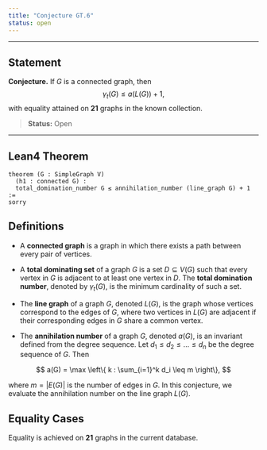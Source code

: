 ```yaml
---
title: "Conjecture GT.6"
status: open
---
```



---

## Statement

**Conjecture.** If $G$ is a connected graph, then
$$
\gamma_t(G) \leq a(L(G)) + 1,
$$
with equality attained on **21** graphs in the known collection.

> **Status:** <span class="badge status-open">Open</span>

---

## Lean4 Theorem

```lean
theorem (G : SimpleGraph V)
  (h1 : connected G) :
  total_domination_number G ≤ annihilation_number (line_graph G) + 1 :=
sorry
```

## Definitions

- A **connected graph** is a graph in which there exists a path between every pair of vertices.

- A **total dominating set** of a graph $G$ is a set $D \subseteq V(G)$ such that every vertex in $G$ is adjacent to at least one vertex in $D$. The **total domination number**, denoted by $\gamma_t(G)$, is the minimum cardinality of such a set.

- The **line graph** of a graph $G$, denoted $L(G)$, is the graph whose vertices correspond to the edges of $G$, where two vertices in $L(G)$ are adjacent if their corresponding edges in $G$ share a common vertex.

- The **annihilation number** of a graph $G$, denoted $a(G)$, is an invariant defined from the degree sequence. Let $d_1 \leq d_2 \leq \dots \leq d_n$ be the degree sequence of $G$. Then

$$
a(G) = \max \left\{ k : \sum_{i=1}^k d_i \leq m \right\},
$$

where $m = |E(G)|$ is the number of edges in $G$. In this conjecture, we evaluate the annihilation number on the line graph $L(G)$.

## Equality Cases

Equality is achieved on **21** graphs in the current database.
